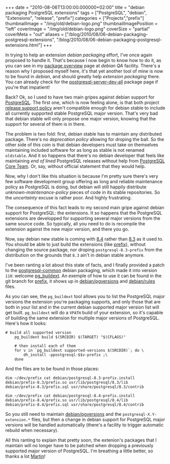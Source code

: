 +++
date = "2010-08-06T13:00:00.000000+02:00"
title = "debian packaging PostgreSQL extensions"
tags = ["PostgreSQL", "debian", "Extensions", "release", "prefix"]
categories = ["Projects","prefix"]
thumbnailImage = "/img/old/debian-logo.png"
thumbnailImagePosition = "left"
coverImage = "/img/old/debian-logo.png"
coverSize = "partial"
coverMeta = "out"
aliases = ["/blog/2010/08/06-debian-packaging-postgresql-extensions",
           "/blog/2010/08/06-debian-packaging-postgresql-extensions.html"]
+++

In trying to help an extension 
*debian packaging* effort, I've once again
proposed to handle it. That's because I now begin to know how to do it, as
you can see in my 
[package overview](http://qa.debian.org/developer.php?login=dim%40tapoueh.org) page at 
*debian QA* facility. There's a
reason why I proposed myself here, it's that yet another tool of mine is now
to be found in 
*debian*, and should greatly help 
*extension packaging*
there. You can already check for the 
[postgresql-server-dev-all](http://packages.debian.org/sid/postgresql-server-dev-all) package page
if you're that impatient!

Back? Ok, so I used to have two main gripes against debian support for
[PostgreSQL](http://www.postgresql.org/). The first one, which is now feeling alone, is that both project
[release support policy](http://wiki.postgresql.org/wiki/PostgreSQL_Release_Support_Policy) aren't compatible enough for debian stable to include
all currently supported stable PostgreSQL major version. That's very bad
that debian stable will only propose one major version, knowing that the
support for several of them is in there.

The problem is two fold: first, debian stable has to maintain any
distributed package. There's no 
*deprecation policy* allowing for droping the
ball. So the other side of this coin is that debian developers must take on
themselves maintaining included software for as long as stable is not
renamed 
`oldstable`. And it so happens that there's no debian developer that
feels like maintaining 
*end of lined* PostgreSQL releases without help from
[PostgreSQL Core Team](http://www.postgresql.org/community/contributors/). Or, say, without official statement that they would
help.

Now, why I don't like this situation is because I'm pretty sure there's very
few software development group offering as long and reliable maintenance
policy as PostgreSQL is doing, but debian will still happily distribute
*unknown-maintenance-policy* pieces of code in its stable repositories. So the
*uncertainty* excuse is rather poor. And highly frustrating.

>   


The consequence of this fact leads to my second main gripe against debian
support for PostgreSQL: the extensions. It so happens that the PostgreSQL
extensions are developped for supporting several major versions from the
same source code. So typically, all you need to do is recompile the
extension against the new major version, and there you go.

Now, say debian new stable is coming with 
[8.4](http://packages.debian.org/squeeze/postgresql-8.4) rather than 
[8.3](http://packages.debian.org/lenny/postgresql-8.3) as it used
to. You should be able to just build the extensions (like 
[prefix](http://packages.debian.org/squeeze/postgresql-8.4-prefix)), without
changing the source package, nor droping 
`postgresql-8.3-prefix` from the
distribution on the grounds that 
`8.3` ain't in debian stable anymore.

I've been ranting a lot about this state of facts, and I finally provided a
patch to the 
[postgresql-common](http://packages.debian.org/sid/postgresql-common) debian packaging, which made it into version
`110`: welcome 
[pg_buildext](http://packages.debian.org/sid/postgresql-server-dev-all). An exemple of how to use it can be found in the
git branch for 
[prefix](http://github.com/dimitri/prefix), it shows up in 
[debian/pgversions](http://github.com/dimitri/prefix/blob/master/debian/pgversions) and 
[debian/rules](http://github.com/dimitri/prefix/blob/master/debian/rules)
files. 

As you can see, the 
`pg_buildext` tool allows you to list the PostgreSQL major
versions the extension you're packaging supports, and only those that are
both in your list and in the current debian supported major version list
will get built. 
`pg_buildext` will do a 
`VPATH` build of your extension, so it's
capable of building the same extension for multiple major versions of
PostgreSQL. Here's how it looks:

~~~
# build all supported version
	pg_buildext build $(SRCDIR) $(TARGET) "$(CFLAGS)"

	# then install each of them
	for v in `pg_buildext supported-versions $(SRCDIR)`; do \
		dh_install -ppostgresql-$$v-prefix ;\
	done
~~~


And the files are to be found in those places:

~~~
dim ~/dev/prefix cat debian/postgresql-8.3-prefix.install 
debian/prefix-8.3/prefix.so usr/lib/postgresql/8.3/lib
debian/prefix-8.3/prefix.sql usr/share/postgresql/8.3/contrib

dim ~/dev/prefix cat debian/postgresql-8.4-prefix.install                                                                         
debian/prefix-8.4/prefix.so usr/lib/postgresql/8.4/lib
debian/prefix-8.4/prefix.sql usr/share/postgresql/8.4/contrib
~~~


So you still need to maintain 
[debian/pgversions](http://github.com/dimitri/prefix/blob/master/debian/pgversions) and the
`postgresql-X.Y-extension.*` files, but then a change in debian support for
PostgreSQL major versions will be handled automatically (there's a facility
to trigger automatic rebuild when necessary).

All this ranting to explain that pretty soon, the extenion's packages that I
maintain will no longer have to be patched when dropping a previously
supported major version of PostgreSQL. I'm breathing a little better, so
thanks a lot 
[Martin](http://www.piware.de/category/debian/)!

